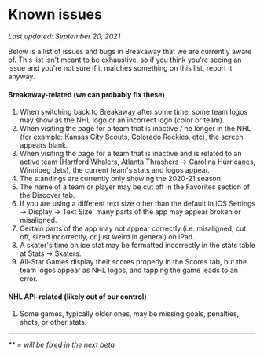 # Known issues

*Last updated: September 20, 2021*

Below is a list of issues and bugs in Breakaway that we are currently aware of. This list isn't meant to be exhaustive, so if you think you're seeing an issue and you're not sure if it matches something on this list, report it anyway. 

#### Breakaway-related (we can probably fix these)
1. When switching back to Breakaway after some time, some team logos may show as the NHL logo or an incorrect logo (color or team).
2. When visiting the page for a team that is inactive / no longer in the NHL (for example: Kansas City Scouts, Colorado Rockies, etc), the screen appears blank.
3. When visiting the page for a team that is inactive and is related to an active team (Hartford Whalers, Atlanta Thrashers -> Carolina Hurricanes, Winnipeg Jets), the current team's stats and logos appear.
4. The standings are currently only showing the 2020-21 season
5. The name of a team or player may be cut off in the Favorites section of the Discover tab.
6. If you are using a different text size other than the default in iOS Settings -> Display -> Text Size, many parts of the app may appear broken or misaligned.
7. Certain parts of the app may not appear correctly (i.e. misaligned, cut off, sized incorrectly, or just weird in general) on iPad.
8. A skater's time on ice stat may be formatted incorrectly in the stats table at Stats -> Skaters.
9. All-Star Games display their scores properly in the Scores tab, but the team logos appear as NHL logos, and tapping the game leads to an error.

#### NHL API-related (likely out of our control)
1. Some games, typically older ones, may be missing goals, penalties, shots, or other stats.

---

_** = will be fixed in the next beta_
